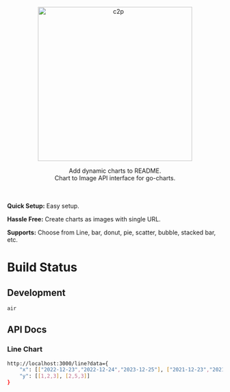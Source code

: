 <p align="center">
  <a href="https://github.com/kevincobain2000/go-chart-to-picture">
    <img alt="c2p" src="https://imgur.com/1RmqEWD.png" width="360">
  </a>
</p>
<p align="center">
  Add dynamic charts to README.
  <br>
  Chart to Image API interface for go-charts.
  <br>
  <br>

  <br>

</p>

**Quick Setup:** Easy setup.

**Hassle Free:** Create charts as images with single URL.

**Supports:** Choose from Line, bar, donut, pie, scatter, bubble, stacked bar, etc.

# Build Status


## Development

```sh
air
```

## API Docs

### Line Chart

```sh
http://localhost:3000/line?data={
    "x": [["2022-12-23","2022-12-24","2023-12-25"], ["2021-12-23","2021-12-24","2022-12-25"]],
    "y": [[1,2,3], [2,5,3]]
}
```
